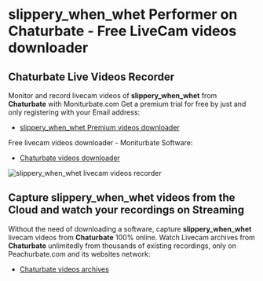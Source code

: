 # slippery_when_whet Performer on Chaturbate - Free LiveCam videos downloader

## Chaturbate Live Videos Recorder

Monitor and record livecam videos of **slippery_when_whet** from **Chaturbate** with Moniturbate.com
Get a premium trial for free by just and only registering with your Email address:
* [slippery_when_whet Premium videos downloader](https://moniturbate.com/request-demo-licence-key.html)

Free livecam videos downloader - Moniturbate Software:
* [Chaturbate videos downloader](https://moniturbate.com/moniturbate-download-software.html)

![slippery_when_whet livecam videos recorder](https://peachurnet.com/templates/moniturbate-software.png)


## Capture slippery_when_whet videos from the Cloud and watch your recordings on Streaming

Without the need of downloading a software, capture **slippery_when_whet** livecam videos from **Chaturbate** 100% online.
Watch Livecam archives from **Chaturbate** unlimitedly from thousands of existing recordings, only on Peachurbate.com and its websites network:
* [Chaturbate videos archives](https://peachurnet.com/)
